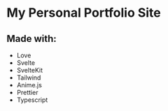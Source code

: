 # My Personal Portfolio Site

## Made with:
- Love
- Svelte
- SvelteKit
- Tailwind
- Anime.js
- Prettier
- Typescript
